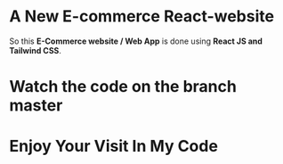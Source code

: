 # A New E-commerce React-website 

So this **E-Commerce website / Web App** is done using **React JS and Tailwind CSS**. <br>


# Watch the code on the branch **master**

# Enjoy Your Visit In My Code

